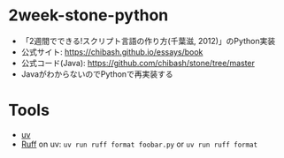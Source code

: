 # 2week-stone-python
- 「2週間でできる!スクリプト言語の作り方(千葉滋, 2012)」のPython実装
- 公式サイト: https://chibash.github.io/essays/book
- 公式コード(Java): https://github.com/chibash/stone/tree/master
- JavaがわからないのでPythonで再実装する

# Tools
- [uv](https://docs.astral.sh/uv/)
- [Ruff](https://docs.astral.sh/ruff/) on uv: `uv run ruff format foobar.py` or `uv run ruff format`